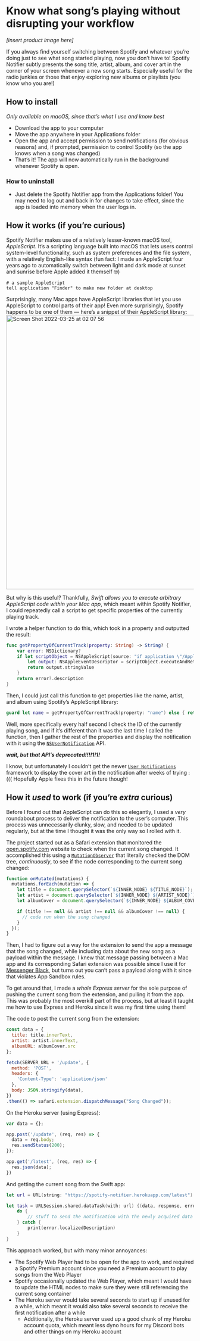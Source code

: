 # Know what song’s playing without disrupting your workflow

_[insert product image here]_

If you always find yourself switching between Spotify and whatever you’re doing just to see what song started playing, now you don’t have to! Spotify Notifier subtly presents the song title, artist, album, and cover art in the corner of your screen whenever a new song starts. Especially useful for the radio junkies or those that enjoy exploring new albums or playlists (you know who you are!)

## How to install
*Only available on macOS, since that’s what I use and know best*
- Download the app to your computer
- Move the app anywhere in your Applications folder
- Open the app and accept permission to send notifications (for obvious reasons) and, if prompted, permission to control Spotify (so the app knows when a song was changed)
- That’s it! The app will now automatically run in the background whenever Spotify is open.

### How to uninstall
- Just delete the Spotify Notifier app from the Applications folder! You may need to log out and back in for changes to take effect, since the app is loaded into memory when the user logs in.

## How it works (if you’re curious)
Spotify Notifier makes use of a relatively lesser-known macOS tool, *AppleScript*. It’s a scripting language built into macOS that lets users control system-level functionality, such as system preferences and the file system, with a relatively English-like syntax (fun fact: I made an AppleScript four years ago to automatically switch between light and dark mode at sunset and sunrise before Apple added it themself 🤓)
```applescript
# a sample AppleScript
tell application "Finder" to make new folder at desktop
```

Surprisingly, many Mac apps have AppleScript libraries that let you use AppleScript to control parts of their app! Even more surprisingly, Spotify happens to be one of them — here’s a snippet of their AppleScript library:
<img width="737" alt="Screen Shot 2022-03-25 at 02 07 56" src="https://user-images.githubusercontent.com/19882060/160090377-3614d160-2c77-4a5a-ae60-62ea5963a78d.png">

But why is this useful? Thankfully, *Swift allows you to execute arbitrary AppleScript code within your Mac app*, which meant within Spotify Notifier, I could repeatedly call a script to get specific properties of the currently playing track.

I wrote a helper function to do this, which took in a property and outputted the result:
```swift
func getPropertyOfCurrentTrack(property: String) -> String? {
    var error: NSDictionary?
    if let scriptObject = NSAppleScript(source: "if application \"/Applications/Spotify.app\" is running then tell application \"/Applications/Spotify.app\" to get the \(property) of the current track") {
        let output: NSAppleEventDescriptor = scriptObject.executeAndReturnError(&error)
        return output.stringValue
    }
    return error?.description
}
```

Then, I could just call this function to get properties like the name, artist, and album using Spotify’s AppleScript library:
```swift
guard let name = getPropertyOfCurrentTrack(property: "name") else { return }
```

Well, more specifically every half second I check the ID of the currently playing song, and if it’s different than it was the last time I called the function, then I gather the rest of the properties and display the notification with it using the [`NSUserNotification`](https://developer.apple.com/documentation/foundation/nsusernotification) API.

***wait, but that API’s deprecated!!!!1!1!***

I know, but unfortunately I couldn’t get the newer [`User Notifications`](https://developer.apple.com/documentation/usernotifications) framework to display the cover art in the notification after weeks of trying :((( Hopefully Apple fixes this in the future though!

## How it _used_ to work (if you’re _extra_ curious)

Before I found out that AppleScript can do this so elegantly, I used a _very_ roundabout process to deliver the notification to the user’s computer. This process was unnecessarily clunky, slow, and needed to be updated regularly, but at the time I thought it was the only way so I rolled with it.

The project started out as a Safari extension that monitored the [open.spotify.com](https://open.spotify.com) website to check when the current song changed. It accomplished this using a [`MutationObserver`](https://developer.mozilla.org/en-US/docs/Web/API/MutationObserver) that literally checked the DOM tree, _continuously_, to see if the node corresponding to the current song changed:

```js
function onMutated(mutations) {
  mutations.forEach(mutation => {
    let title = document.querySelector(`${INNER_NODE} ${TITLE_NODE}`);
    let artist = document.querySelector(`${INNER_NODE} ${ARTIST_NODE}`);
    let albumCover = document.querySelector(`${INNER_NODE} ${ALBUM_COVER_NODE}`);

    if (title !== null && artist !== null && albumCover !== null) {
      // code run when the song changed
    }
  });
}
```

Then, I had to figure out a way for the extension to send the app a message that the song changed, while including data about the new song as a payload within the message. I knew that message passing between a Mac app and its corresponding Safari extension was possible since I use it for [Messenger Black](https://github.com/ryanmohta/messenger-black), but turns out you can’t pass a payload along with it since that violates App Sandbox rules.

To get around that, I made a _whole Express server_ for the sole purpose of pushing the current song from the extension, and pulling it from the app. This was probably the most overkill part of the process, but at least it taught me how to use Express and Heroku since it was my first time using them!

The code to post the current song from the extension:
```js
const data = {
  title: title.innerText,
  artist: artist.innerText,
  albumURL: albumCover.src
};

fetch(SERVER_URL + '/update', {
  method: 'POST',
  headers: {
    'Content-Type': 'application/json'
  },
  body: JSON.stringify(data),
})
.then(() => safari.extension.dispatchMessage("Song Changed"));
```

On the Heroku server (using Express):
```js
var data = {};

app.post('/update', (req, res) => {
  data = req.body;
  res.sendStatus(200);
});

app.get('/latest', (req, res) => {
  res.json(data);
})
```

And getting the current song from the Swift app:
```swift
let url = URL(string: "https://spotify-notifier.herokuapp.com/latest")!

let task = URLSession.shared.dataTask(with: url) {(data, response, error) in
    do {
        // stuff to send the notification with the newly acquired data
    } catch {
        print(error.localizedDescription)
    }
}
```

This approach worked, but with many minor annoyances:
- The Spotify Web Player had to be open for the app to work, and required a Spotify Premium account since you need a Premium account to play songs from the Web Player
- Spotify occasionally updated the Web Player, which meant I would have to update the HTML nodes to make sure they were still referencing the current song container
- The Heroku server would take several seconds to start up if unused for a while, which meant it would also take several seconds to receive the first notification after a while
  - Additionally, the Heroku server used up a good chunk of my Heroku account quota, which meant less dyno hours for my Discord bots and other things on my Heroku account
